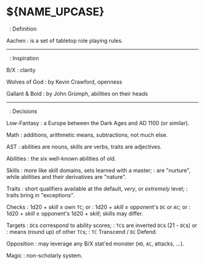 
<!-- .book-title -->
# ${NAME_UPCASE}


<!-- .with-preamble -->
&nbsp;
: Definition

Aachen
: is a set of tabletop role playing rules.

<hr/>

<!-- .with-preamble -->
&nbsp;
: Inspiration

B/X
: clarity

Wolves of God
: by Kevin Crawford, openness

Gallant & Bold
: by John Grümph, abilities on their heads

<hr/>

<!-- .with-preamble -->
&nbsp;
: Decisions

Low-Fantasy
: a Europe between the Dark Ages and AD 1100 (or similar).

Math
: additions, arithmetic means, subtractions, not much else.

AST
: abilities are nouns, skills are verbs, traits are adjectives.

Abilities
: the six well-known abilities of old.

Skills
: more like skill domains, sets learned with a master;
: are "nurture", while abilities and their derivatives are "nature".

Traits
: short qualifiers available at the default, _very_, or _extremely_ level;
: traits bring in "exceptions".

Checks
: 1d20 + _skill_ ≥ own `TC`; or
: 1d20 + _skill_ ≥ opponent's `DC` or `AC`; or
: 1d20 + _skill_ ≥ opponent's 1d20 + _skill_; skills may differ.

Targets
: `DC`s correspond to ability scores;
: `TC`s are inverted `DC`s (21 - `DC`s) or
: means (round up) of other `TC`s;
: `TC` Transcend / `DC` Defend.

Opposition
: may leverage any B/X stat'ed monster (`HD`, `AC`, attacks, ...).

Magic
: non-scholarly system.

